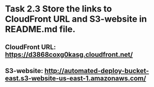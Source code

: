 # Task 2.3 Store the links to CloudFront URL and S3-website in README.md file.

## CloudFront URL: https://d3868coxg0kasg.cloudfront.net/


## S3-website: http://automated-deploy-bucket-east.s3-website-us-east-1.amazonaws.com/


